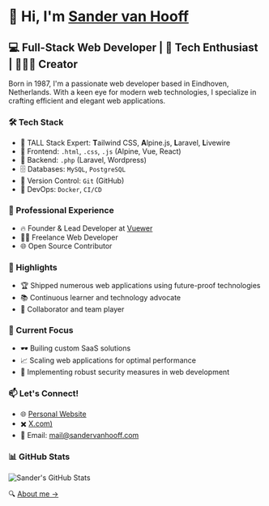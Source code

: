 # 👋 Hi, I'm [Sander van Hooff](https://sandervanhooff.com)

## 💻 Full-Stack Web Developer | 👾 Tech Enthusiast | 👨🏻‍💻 Creator

Born in 1987, I'm a passionate web developer based in Eindhoven, Netherlands. With a keen eye for modern web technologies, I specialize in crafting efficient and elegant web applications.

### 🛠️ Tech Stack

- 🌟 TALL Stack Expert: **T**ailwind CSS, **A**lpine.js, **L**aravel, **L**ivewire
- 💼 Frontend: ```.html```, ```.css```, ```.js``` (Alpine, Vue, React)
- 🔧 Backend: ```.php``` (Laravel, Wordpress)
- 🗄️ Databases: ```MySQL```, ```PostgreSQL```
- 🔀 Version Control: ```Git``` (GitHub)
- 🚀 DevOps: ```Docker```, ```CI/CD```

### 🏢 Professional Experience

- 🔥 Founder & Lead Developer at [Vuewer](https://vuewer.com)
- 👨‍💻 Freelance Web Developer
- 🌐 Open Source Contributor

### 🌟 Highlights

- 🏆 Shipped numerous web applications using future-proof technologies
- 📚 Continuous learner and technology advocate
- 🤝 Collaborator and team player

### 🎯 Current Focus

- 🕶️ Builing custom SaaS solutions
- 📈 Scaling web applications for optimal performance
- 🔐 Implementing robust security measures in web development

### 📫 Let's Connect!

- 🌐 [Personal Website](https://sandervanhooff.com)
- ✖️ [X.com)](https://x.com/sandervanhooff)
- 📧 Email: mail@sandervanhooff.com

### 📊 GitHub Stats

![Sander's GitHub Stats](https://github-readme-stats.vercel.app/api?username=vanhooff&show_icons=true&theme=radical)

🔍 [About me →](https://sandervanhooff.com)
